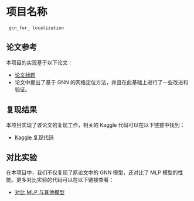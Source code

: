 
# 项目名称
     gcn_for_ localization

## 论文参考

本项目的实现基于以下论文：

- [论文标题](https://arxiv.org/abs/2010.11653)
- 论文中提出了基于 GNN 的网络定位方法，并且在此基础上进行了一些改进和验证。

## 复现结果

本项目实现了该论文的复现工作，相关的 Kaggle 代码可以在以下链接中找到：

- [Kaggle 复现代码](https://www.kaggle.com/code/gygyygygy/gnn-localization?scriptVersionId=215441065)

## 对比实验

在本项目中，我们不仅复现了原论文中的 GNN 模型，还对比了 MLP 模型的性能。更多对比实验的代码可以在以下链接查看：

- [对比 MLP 与其他模型](https://www.kaggle.com/code/gygyygygy/co-mcomparision)

